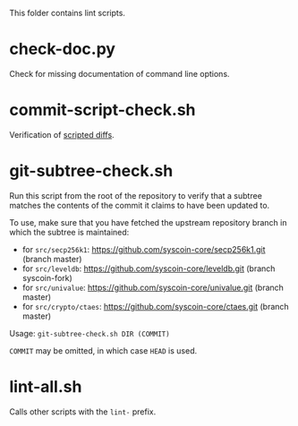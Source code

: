 ﻿This folder contains lint scripts.

check-doc.py
============
Check for missing documentation of command line options.

commit-script-check.sh
======================
Verification of [scripted diffs](/doc/developer-notes.md#scripted-diffs).

git-subtree-check.sh
====================
Run this script from the root of the repository to verify that a subtree matches the contents of
the commit it claims to have been updated to.

To use, make sure that you have fetched the upstream repository branch in which the subtree is
maintained:
* for `src/secp256k1`: https://github.com/syscoin-core/secp256k1.git (branch master)
* for `src/leveldb`: https://github.com/syscoin-core/leveldb.git (branch syscoin-fork)
* for `src/univalue`: https://github.com/syscoin-core/univalue.git (branch master)
* for `src/crypto/ctaes`: https://github.com/syscoin-core/ctaes.git (branch master)

Usage: `git-subtree-check.sh DIR (COMMIT)`

`COMMIT` may be omitted, in which case `HEAD` is used.

lint-all.sh
===========
Calls other scripts with the `lint-` prefix.
